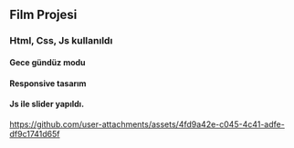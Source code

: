 
<h2> Film Projesi </h2>

<h3> Html, Css, Js kullanıldı </h3>

<h4> Gece gündüz modu </h4>
  <h4>   Responsive tasarım </h4>
  <h4>   Js ile slider yapıldı. </h4>

     


https://github.com/user-attachments/assets/4fd9a42e-c045-4c41-adfe-df9c1741d65f

